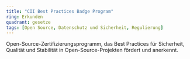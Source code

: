 ```yaml
---
title: "CII Best Practices Badge Program"
ring: Erkunden
quadrant: gesetze
tags: [Open Source, Datenschutz und Sicherheit, Regulierung]
---
```


Open-Source-Zertifizierungsprogramm, das Best Practices für Sicherheit, Qualität und Stabilität in Open-Source-Projekten fördert und anerkennt.
